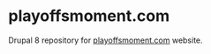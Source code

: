 # playoffsmoment.com
Drupal 8 repository for <a href="http://www.playoffsmoment.com" target="_blank">playoffsmoment.com</a> website.
